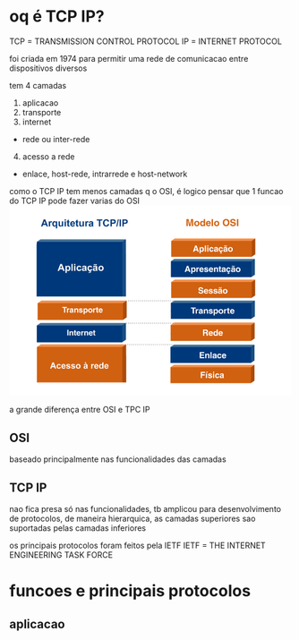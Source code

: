 # oq é TCP IP?

TCP = TRANSMISSION CONTROL PROTOCOL
IP = INTERNET PROTOCOL

foi criada em 1974 para permitir uma rede de comunicacao entre dispositivos diversos

tem 4 camadas

1. aplicacao
2. transporte
3. internet

- rede ou inter-rede

4. acesso a rede

- enlace, host-rede, intrarrede e host-network

como o TCP IP tem menos camadas q o OSI, é logico pensar que 1 funcao do TCP IP pode fazer varias do OSI
![alt text](image.png)

a grande diferença entre OSI e TPC IP

## OSI

baseado principalmente nas funcionalidades das camadas

## TCP IP

nao fica presa só nas funcionalidades, tb amplicou para desenvolvimento de protocolos, de maneira hierarquica, as camadas superiores sao suportadas pelas camadas inferiores

os principais protocolos foram feitos pela IETF
IETF = THE INTERNET ENGINEERING TASK FORCE

# funcoes e principais protocolos

## aplicacao

